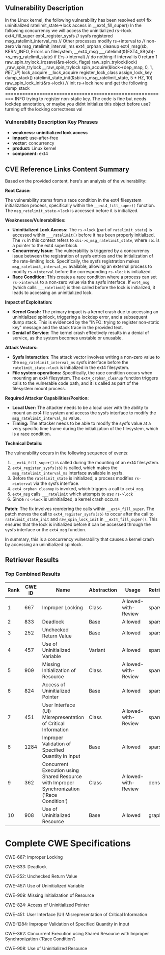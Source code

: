## Vulnerability Description
In the Linux kernel, the following vulnerability has been resolved ext4 fix uninitialized ratelimit_state->lock access in __ext4_fill_super() In the following concurrency we will access the uninitialized rs->lock ext4_fill_super ext4_register_sysfs // sysfs registered msg_ratelimit_interval_ms // Other processes modify rs->interval to // non-zero via msg_ratelimit_interval_ms ext4_orphan_cleanup ext4_msg(sb, KERN_INFO, Errors on filesystem, __ext4_msg ___ratelimit(&(EXT4_SB(sb)->s_msg_ratelimit_state) if (!rs->interval) // do nothing if interval is 0 return 1 raw_spin_trylock_irqsave(&rs->lock, flags) raw_spin_trylock(lock) _raw_spin_trylock __raw_spin_trylock spin_acquire(&lock->dep_map, 0, 1, _RET_IP_) lock_acquire __lock_acquire register_lock_class assign_lock_key dump_stack() ratelimit_state_init(&sbi->s_msg_ratelimit_state, 5 * HZ, 10) raw_spin_lock_init(&rs->lock) // init rs->lock here and get the following dump_stack ========================================================= INFO trying to register non-static key. The code is fine but needs lockdep annotation, or maybe you didnt initialize this object before use? turning off the locking correctness val

### Vulnerability Description Key Phrases
- **weakness:** **uninitialized lock access**
- **impact:** use-after-free
- **vector:** concurrency
- **product:** Linux kernel
- **component:** ext4

## CVE Reference Links Content Summary
Based on the provided content, here's an analysis of the vulnerability:

**Root Cause:**

The vulnerability stems from a race condition in the ext4 filesystem initialization process, specifically within the `__ext4_fill_super()` function. The `msg_ratelimit_state->lock` is accessed before it is initialized.

**Weaknesses/Vulnerabilities:**

- **Uninitialized Lock Access:** The `rs->lock` (part of `ratelimit_state`) is accessed within `___ratelimit()` before it has been properly initialized. The `rs` in this context refers to `sbi->s_msg_ratelimit_state`, where `sbi` is a pointer to the ext4 superblock.
- **Concurrency Issue:** The vulnerability is triggered by a concurrency issue between the registration of sysfs entries and the initialization of the rate-limiting lock.  Specifically, the sysfs registration makes `msg_ratelimit_interval_ms` available, allowing an external process to modify `rs->interval` before the corresponding `rs->lock` is initialized.
- **Race Condition:** This creates a race condition where a process can set `rs->interval` to a non-zero value via the sysfs interface. If `ext4_msg` (which calls `___ratelimit`) is then called before the lock is initialized, it leads to accessing an uninitialized lock.

**Impact of Exploitation:**

- **Kernel Crash:** The primary impact is a kernel crash due to accessing an uninitialized spinlock, triggering a lockdep error, and a subsequent dump stack. This is evidenced by the "INFO: trying to register non-static key" message and the stack trace in the provided text.
- **Denial of Service:** The kernel crash effectively results in a denial of service, as the system becomes unstable or unusable.

**Attack Vectors:**

- **Sysfs Interaction:** The attack vector involves writing a non-zero value to the `msg_ratelimit_interval_ms` sysfs interface before the `ratelimit_state->lock` is initialized in the ext4 filesystem.
- **File system operations:** Specifically, the race condition occurs when mounting an ext4 filesystem. The `ext4_orphan_cleanup` function triggers calls to the vulnerable code path, and it is called as part of the filesystem mount process.

**Required Attacker Capabilities/Position:**

- **Local User:** The attacker needs to be a local user with the ability to mount an ext4 file system and access the sysfs interface to modify the `msg_ratelimit_interval_ms` value.
- **Timing:** The attacker needs to be able to modify the sysfs value at a very specific time frame during the initialization of the filesystem, which is a race condition.

**Technical Details:**

The vulnerability occurs in the following sequence of events:

1.  `__ext4_fill_super()` is called during the mounting of an ext4 filesystem.
2.  `ext4_register_sysfs(sb)` is called, which makes the `msg_ratelimit_interval_ms` interface available in sysfs.
3.  Before the `ratelimit_state` is initialized, a process modifies `rs->interval` via the sysfs interface.
4.  `ext4_orphan_cleanup` is invoked, which triggers a call to `ext4_msg`.
5.  `ext4_msg` calls `___ratelimit` which attempts to use `rs->lock`
6.  Since `rs->lock` is uninitialized, a kernel crash occurs

**Patch:**
The fix involves reordering the calls within `__ext4_fill_super`. The patch moves the call to `ext4_register_sysfs(sb)` to occur after the call to `ratelimit_state_init` and  `raw_spin_lock_init` in `__ext4_fill_super()`. This ensures that the lock is initialized before it can be accessed through the sysfs interface or the `ext4_msg` function.

In summary, this is a concurrency vulnerability that causes a kernel crash by accessing an uninitialized spinlock.

## Retriever Results

### Top Combined Results

| Rank | CWE ID | Name | Abstraction | Usage  | Retrievers | Individual Scores |
|------|--------|------|-------------|-------|------------|-------------------|
| 1 | 667 | Improper Locking | Class | Allowed-with-Review | sparse | 0.428 |
| 2 | 833 | Deadlock | Base | Allowed | sparse | 0.399 |
| 3 | 252 | Unchecked Return Value | Base | Allowed | sparse | 0.387 |
| 4 | 457 | Use of Uninitialized Variable | Variant | Allowed | sparse | 0.378 |
| 5 | 909 | Missing Initialization of Resource | Class | Allowed-with-Review | sparse | 0.369 |
| 6 | 824 | Access of Uninitialized Pointer | Base | Allowed | sparse | 0.369 |
| 7 | 451 | User Interface (UI) Misrepresentation of Critical Information | Class | Allowed-with-Review | sparse | 0.361 |
| 8 | 1284 | Improper Validation of Specified Quantity in Input | Base | Allowed | sparse | 0.357 |
| 9 | 362 | Concurrent Execution using Shared Resource with Improper Synchronization ('Race Condition') | Class | Allowed-with-Review | dense | 0.540 |
| 10 | 908 | Use of Uninitialized Resource | Base | Allowed | graph | 0.003 |



# Complete CWE Specifications

CWE-667: Improper Locking

CWE-833: Deadlock

CWE-252: Unchecked Return Value

CWE-457: Use of Uninitialized Variable

CWE-909: Missing Initialization of Resource

CWE-824: Access of Uninitialized Pointer

CWE-451: User Interface (UI) Misrepresentation of Critical Information

CWE-1284: Improper Validation of Specified Quantity in Input

CWE-362: Concurrent Execution using Shared Resource with Improper Synchronization ('Race Condition')

CWE-908: Use of Uninitialized Resource